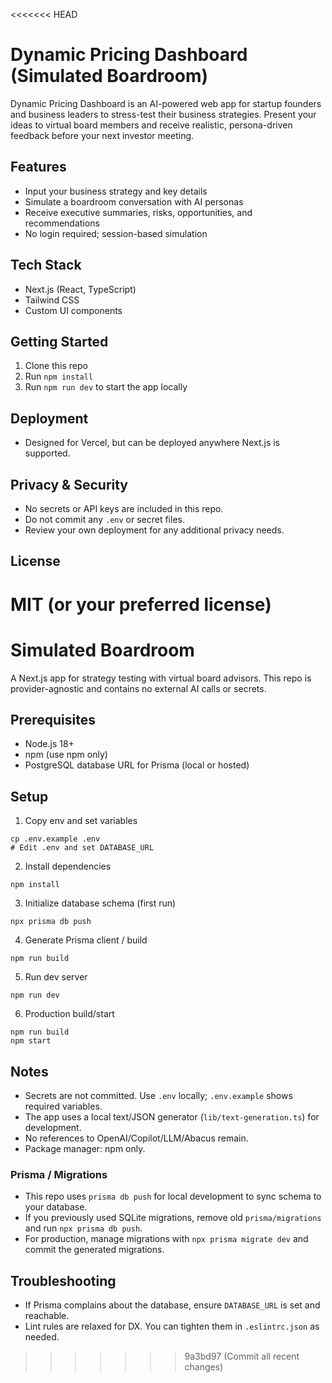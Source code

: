 <<<<<<< HEAD
# Dynamic Pricing Dashboard (Simulated Boardroom)

Dynamic Pricing Dashboard is an AI-powered web app for startup founders and business leaders to stress-test their business strategies. Present your ideas to virtual board members and receive realistic, persona-driven feedback before your next investor meeting.

## Features

- Input your business strategy and key details
- Simulate a boardroom conversation with AI personas
- Receive executive summaries, risks, opportunities, and recommendations
- No login required; session-based simulation

## Tech Stack

- Next.js (React, TypeScript)
- Tailwind CSS
- Custom UI components

## Getting Started

1. Clone this repo
2. Run `npm install`
3. Run `npm run dev` to start the app locally

## Deployment

- Designed for Vercel, but can be deployed anywhere Next.js is supported.

## Privacy & Security

- No secrets or API keys are included in this repo.
- Do not commit any `.env` or secret files.
- Review your own deployment for any additional privacy needs.

## License

MIT (or your preferred license)
=======
# Simulated Boardroom

A Next.js app for strategy testing with virtual board advisors. This repo is provider-agnostic and contains no external AI calls or secrets.

## Prerequisites
- Node.js 18+
- npm (use npm only)
- PostgreSQL database URL for Prisma (local or hosted)

## Setup
1. Copy env and set variables
```
cp .env.example .env
# Edit .env and set DATABASE_URL
```

2. Install dependencies
```
npm install
```

3. Initialize database schema (first run)
```
npx prisma db push
```

4. Generate Prisma client / build
```
npm run build
```

5. Run dev server
```
npm run dev
```

6. Production build/start
```
npm run build
npm start
```

## Notes
- Secrets are not committed. Use `.env` locally; `.env.example` shows required variables.
- The app uses a local text/JSON generator (`lib/text-generation.ts`) for development.
- No references to OpenAI/Copilot/LLM/Abacus remain.
- Package manager: npm only.

### Prisma / Migrations
- This repo uses `prisma db push` for local development to sync schema to your database.
- If you previously used SQLite migrations, remove old `prisma/migrations` and run `npx prisma db push`.
- For production, manage migrations with `npx prisma migrate dev` and commit the generated migrations.

## Troubleshooting
- If Prisma complains about the database, ensure `DATABASE_URL` is set and reachable.
- Lint rules are relaxed for DX. You can tighten them in `.eslintrc.json` as needed.
>>>>>>> 9a3bd97 (Commit all recent changes)
